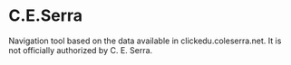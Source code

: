 C.E.Serra
=========

Navigation tool based on the data available in clickedu.coleserra.net. It is not officially authorized by C. E. Serra.
